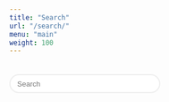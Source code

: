 ```yaml
---
title: "Search"
url: "/search/"
menu: "main"
weight: 100
---
```


<script language="javascript">

var archive_results = {};

function downloadArchive() {
	var xmlhttp = new XMLHttpRequest();
	xmlhttp.onreadystatechange = function() {
		if (this.readyState == 4 && this.status == 200) {
			archive_results = JSON.parse(this.responseText);
		}
	};
	xmlhttp.open("GET", "/archive/index.json", true);
	xmlhttp.send();
}

function runSearch(q) {
	var results_node = document.getElementById("list_results");
	results_node.innerHTML = "";
	if (q.length > 0) {
		for (var i = 0; i < archive_results.items.length; i++) {
			var item = archive_results.items[i];
			var title_lower = item.title.toLowerCase();
			var text_lower = item.content_text.toLowerCase();
			if (title_lower.includes(q) || text_lower.includes(q)) {
				var p_node = document.createElement("p");        
				var link_node = document.createElement("a");
				var d = Date.parse(item.date_published);
				var date_s = new Date(d).toISOString().substr(0, 10);
				var date_node = document.createTextNode(date_s); 
				link_node.appendChild(date_node);
				link_node.href = item.url;
				var s;
				if (item.title.length > 0) {
					s = item.title + ": " + item.content_text;
				}
				else {
					s = item.content_text;
				}
				if (s.length > 200) {
					s = s.substr(0, 200) + "...";
				}
				var text_node = document.createTextNode(": " + s); 
				p_node.appendChild(link_node);
				p_node.appendChild(text_node);
				results_node.appendChild(p_node);
			}
		}
	} 
}

downloadArchive();

</script>

<style>

#search {
	display: none;
}

.field {
	width: 270px;
	height: 34px;
	font-size: 13px;
	font-weight: 400;
	padding-left: 12px;
	border: 2px solid #eee;
	margin-top: 20px;
	margin-bottom: 20px;
	border-radius: 17px;
	-webkit-appearance: none;
}

</style>

<form onSubmit="return false;">
	<input class="field" type="text" name="q" id="input_search" placeholder="Search" onChange="runSearch(this.value.toLowerCase());" />
</form>

<div id="list_results">
</ul>
